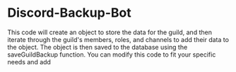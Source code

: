 # Discord-Backup-Bot

This code will create an object to store the data for the guild, and then iterate through the guild's members, roles, and channels to add their data to the object. The object is then saved to the database using the saveGuildBackup function. You can modify this code to fit your specific needs and add

